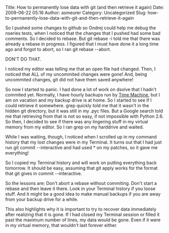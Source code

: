Title: How to permanently lose data with git (and then retrieve it again)
Date: 2009-06-22 05:16
Author: asmeurer
Category: Uncategorized
Slug: how-to-permanently-lose-data-with-git-and-then-retrieve-it-again

So I pushed some changes to github so Ondrej could help me debug the
nseries tests, when I noticed that the changes that I pushed had some
bad comments. So I decided to rebase. But git rebase -i told me that
there was already a rebase in progress. I figured that I must have done
it a long time ago and forgot to abort, so I ran git rebase --abort.

DON'T DO THAT.

I noticed my editor was telling me that an open file had changed. Then,
I noticed that ALL of my uncommited changes were gone! And, being
uncommited changes, git did not have them saved anywhere!

So now I started to panic. I had done a lot of work on dsolve that I
hadn't commited yet. Normally, I have hourly backups run by [Time
Machine][], but I am on vacation and my backup drive is at home. So I
started to see if I could retrieve it somewhere. grep quickly told me
that it wasn't in the hidden git directory, but it was still in my .pyc
files. But a Google search told me that retrieving from that is not so
easy, if not impossible with Python 2.6. So then, I decided to see if
there was any lingering stuff in my virtual memory from my editor. So I
ran grep on my harddrive and waited.

While I was waiting, though, I noticed when I scrolled up in my command
history that my lost changes were in my Terminal. It turns out that I
had just run git commit --interactive and had used \* on my patches, so
it gave me everything!

So I copied my Terminal history and will work on putting everything back
tomorrow. It should be easy, assuming that git apply works for the
format that git gives in commit --interactive.

So the lessons are: Don't abort a rebase without commiting. Don't start
a rebase and then leave it there. Look in your Terminal history if you
loose stuff. And it might be a good idea to make manual backups if you
are away from your backup drive for a while.

This also highlights why it is important to try to recover data
immediately after realizing that it is gone. If I had closed my Terminal
session or filled it past the maximum number of lines, my data would be
gone. Even if it were in my virtual memory, that wouldn't last forever
either.

  [Time Machine]: http://www.apple.com/macosx/features/timemachine.html
